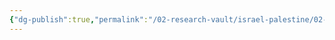 ```yaml
---
{"dg-publish":true,"permalink":"/02-research-vault/israel-palestine/02-claims-to-land/","updated":"2025-08-21T16:57:20.789-04:00"}
---
```


